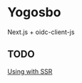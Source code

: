 # Yogosbo
Next.js + oidc-client-js

## TODO

[Using with SSR](https://github.com/IdentityModel/oidc-client-js/issues/809)